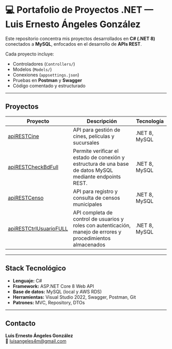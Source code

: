 # 💻 Portafolio de Proyectos .NET — Luis Ernesto Ángeles González

Este repositorio concentra mis proyectos desarrollados en **C# (.NET 8)** conectados a **MySQL**, enfocados en el desarrollo de **APIs REST**.

Cada proyecto incluye:
- Controladores (`Controllers/`)
- Modelos (`Models/`)
- Conexiones (`appsettings.json`)
- Pruebas en **Postman** y **Swagger**
- Código comentado y estructurado

---

## Proyectos

| Proyecto | Descripción | Tecnología |
|-----------|--------------|-------------|
| [apiRESTCine](./apiRESTCine) | API para gestión de cines, películas y sucursales | .NET 8, MySQL |
| [apiRESTCheckBdFull](./apiRESTCheckBdFull) |Permite verificar el estado de conexión y estructura de una base de datos MySQL mediante endpoints REST.| .NET 8, MySQL |
| [apiRESTCenso](./apiRESTCenso) | API para registro y consulta de censos municipales | .NET 8, MySQL |
| [apiRESTCtrlUsuarioFULL](./apiRESTCtrlUsuarioFULL) | API completa de control de usuarios y roles con autenticación, manejo de errores y procedimientos almacenados | .NET 8, MySQL |

---

## Stack Tecnológico
- **Lenguaje:** C#  
- **Framework:** ASP.NET Core 8 Web API  
- **Base de datos:** MySQL (local y AWS RDS)  
- **Herramientas:** Visual Studio 2022, Swagger, Postman, Git  
- **Patrones:** MVC, Repository, DTOs

---


## Contacto
**Luis Ernesto Ángeles González**  
📧 luisangeles4m@gmail.com 


